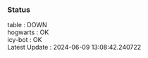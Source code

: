 ### Status


table : DOWN  
hogwarts : OK  
icy-bot : OK  
Latest Update : 2024-06-09 13:08:42.240722
